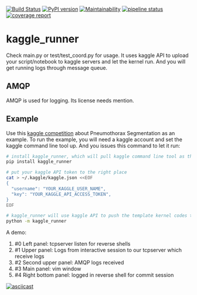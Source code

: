 [![Build Status](https://travis-ci.org/pennz/kaggle_runner.svg?branch=master)](https://travis-ci.org/pennz/kaggle_runner)
[![PyPI version](https://badge.fury.io/py/kaggle-runner.svg)](https://badge.fury.io/py/kaggle-runner)
[![Maintainability](https://api.codeclimate.com/v1/badges/979bc98e4acb59a5e1aa/maintainability)](https://codeclimate.com/github/pennz/kaggle_runner/maintainability)
[![pipeline status](https://gitlab.com/MrCue/kaggle_runner/badges/master/pipeline.svg)](https://gitlab.com/MrCue/kaggle_runner/-/commits/master)
[![coverage report](https://gitlab.com/MrCue/kaggle_runner/badges/master/coverage.svg)](https://gitlab.com/MrCue/kaggle_runner/-/commits/master)


# kaggle_runner

Check main.py or test/test_coord.py for usage. It uses kaggle API to upload your script/notebook to kaggle servers and let the kernel run. And you will get running logs through message queue.

## AMQP
AMQP is used for logging. Its license needs mention.

## Example
Use this [kaggle competition](https://www.kaggle.com/c/siim-acr-pneumothorax-segmentation) about Pneumothorax Segmentation as an example. To run the example, you will need a kaggle account and set the kaggle command line tool up. And you issues this command to let it run:

```sh
# install kaggle_runner, which will pull kaggle command line tool as the dependency
pip install kaggle_runner

# put your kaggle API token to the right place
cat > ~/.kaggle/kaggle.json <<EOF
{
  "username": "YOUR_KAGGLE_USER_NAME",
  "key": "YOUR_KAGGLE_API_ACCESS_TOKEN",
}
EOF

# kaggle_runner will use kaggle API to push the template kernel codes to kaggle server and wait message back
python -m kaggle_runner
```

A demo:

1. \#0 Left panel: tcpserver listen for reverse shells
1. \#1 Upper panel: Logs from interactive session to our tcpserver which receive logs
1. \#2 Second upper panel: AMQP logs received
1. \#3 Main panel: vim window
1. \#4 Right bottom panel: logged in reverse shell for commit session

[![asciicast](https://asciinema.org/a/vcLKH8MEkxv4WYEb9xxK8xBnU.svg)](https://asciinema.org/a/vcLKH8MEkxv4WYEb9xxK8xBnU)
